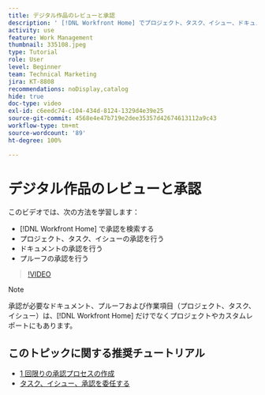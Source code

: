 ```yaml
---
title: デジタル作品のレビューと承認
description: ' [!DNL Workfront Home] でプロジェクト、タスク、イシュー、ドキュメントおよびプルーフを検索し承認する方法を説明します。'
activity: use
feature: Work Management
thumbnail: 335108.jpeg
type: Tutorial
role: User
level: Beginner
team: Technical Marketing
jira: KT-8808
recommendations: noDisplay,catalog
hide: true
doc-type: video
exl-id: c6eedc74-c104-434d-8124-1329d4e39e25
source-git-commit: 4568e4e47b719e2dee35357d42674613112a9c43
workflow-type: tm+mt
source-wordcount: '89'
ht-degree: 100%

---
```


# デジタル作品のレビューと承認

このビデオでは、次の方法を学習します：

* [!DNL Workfront Home] で承認を検索する
* プロジェクト、タスク、イシューの承認を行う
* ドキュメントの承認を行う
* プルーフの承認を行う

>[!VIDEO](https://video.tv.adobe.com/v/3444947/?quality=12&learn=on&enablevpops&captions=jpn)


>[!NOTE]
>
>承認が必要なドキュメント、プルーフおよび作業項目（プロジェクト、タスク、イシュー）は、[!DNL Workfront Home] だけでなくプロジェクトやカスタムレポートにもあります。

## このトピックに関する推奨チュートリアル

* [1 回限りの承認プロセスの作成](/help/manage-work/approval-processes-and-milestone-paths/create-a-single-use-approval-process.md)
* [タスク、イシュー、承認を委任する](/help/manage-work/approval-processes-and-milestone-paths/delegate-approvals.md)


<!--
learn more URLS
Approving work
Home area for Reviewers
Guides
Home overview for Reviewers
Issue page overview
-->
